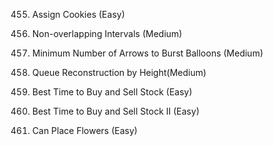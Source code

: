   
455. Assign Cookies (Easy)  


435. Non-overlapping Intervals (Medium)  
  
452. Minimum Number of Arrows to Burst Balloons (Medium)  

406. Queue Reconstruction by Height(Medium)  

121. Best Time to Buy and Sell Stock (Easy)  

122. Best Time to Buy and Sell Stock II (Easy)  


605. Can Place Flowers (Easy)  

